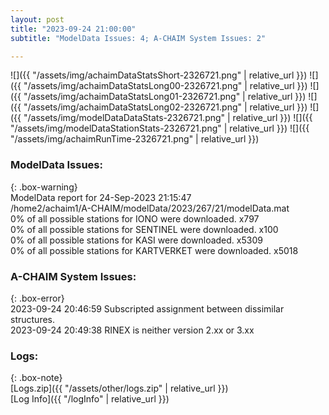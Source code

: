 ```yaml
---
layout: post
title: "2023-09-24 21:00:00"
subtitle: "ModelData Issues: 4; A-CHAIM System Issues: 2"

---
```


![]({{ "/assets/img/achaimDataStatsShort-2326721.png" | relative_url }})
![]({{ "/assets/img/achaimDataStatsLong00-2326721.png" | relative_url }})
![]({{ "/assets/img/achaimDataStatsLong01-2326721.png" | relative_url }})
![]({{ "/assets/img/achaimDataStatsLong02-2326721.png" | relative_url }})
![]({{ "/assets/img/modelDataDataStats-2326721.png" | relative_url }})
![]({{ "/assets/img/modelDataStationStats-2326721.png" | relative_url }})
![]({{ "/assets/img/achaimRunTime-2326721.png" | relative_url }})


### ModelData Issues:  
  
{: .box-warning}  
 ModelData report for 24-Sep-2023 21:15:47   
 /home2/achaim1/A-CHAIM/modelData/2023/267/21/modelData.mat   
 0% of all possible stations for IONO were downloaded. x797   
 0% of all possible stations for SENTINEL were downloaded. x100   
 0% of all possible stations for KASI were downloaded. x5309   
 0% of all possible stations for KARTVERKET were downloaded. x5018   
  
### A-CHAIM System Issues:  
  
{: .box-error}  
2023-09-24 20:46:59 Subscripted assignment between dissimilar structures.  
2023-09-24 20:49:38 RINEX is neither version 2.xx or 3.xx  

### Logs:  
  
{: .box-note}  
[Logs.zip]({{ "/assets/other/logs.zip" | relative_url }})  
[Log Info]({{ "/logInfo" | relative_url }})  
